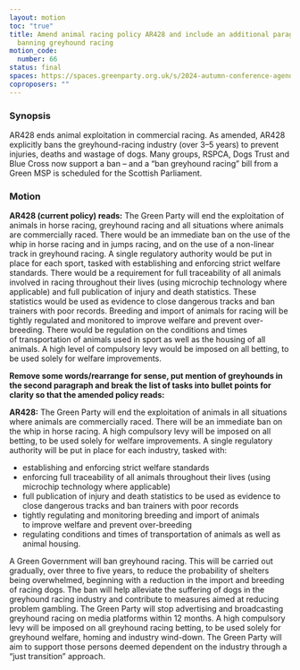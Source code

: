 ```yaml
---
layout: motion
toc: "true"
title: Amend animal racing policy AR428 and include an additional paragraph
  banning greyhound racing
motion_code:
  number: 66
status: final
spaces: https://spaces.greenparty.org.uk/s/2024-autumn-conference-agenda-forum/post/post/view?id=14238
coproposers: ""
---
```

### **Synopsis**

AR428 ends animal exploitation in commercial racing. As amended, AR428 explicitly bans the greyhound-racing industry (over 3–5 years) to prevent injuries, deaths and wastage of dogs. Many groups, RSPCA, Dogs Trust and Blue Cross now support a ban – and a “ban greyhound racing” bill from a Green MSP is scheduled for the Scottish Parliament.

### [](<>)**Motion**

**AR428 (current policy) reads:** The Green Party will end the exploitation of animals in horse racing, greyhound racing and all situations where animals are commercially raced. There would be an immediate ban on the use of the whip in horse racing and in jumps racing, and on the use of a non-linear track in greyhound racing. A single regulatory authority would be put in place for each sport, tasked with establishing and enforcing strict welfare standards. There would be a requirement for full traceability of all animals involved in racing throughout their lives (using microchip technology where applicable) and full publication of injury and death statistics. These statistics would be used as evidence to close dangerous tracks and ban trainers with poor records. Breeding and import of animals for racing will be tightly regulated and monitored to improve welfare and prevent over-breeding. There would be regulation on the conditions and times of transportation of animals used in sport as well as the housing of all animals. A high level of compulsory levy would be imposed on all betting, to be used solely for welfare improvements. 

**Remove some words/rearrange for sense, put mention of greyhounds in the second paragraph and break the list of tasks into bullet points for clarity so that the amended policy reads:**

**AR428:** The Green Party will end the exploitation of animals in all situations where animals are commercially raced. There will be an immediate ban on the whip in horse racing. A high compulsory levy will be imposed on all betting, to be used solely for welfare improvements. A single regulatory authority will be put in place for each industry, tasked with:

* establishing and enforcing strict welfare standards
* enforcing full traceability of all animals throughout their lives (using microchip technology where applicable)
* full publication of injury and death statistics to be used as evidence to close dangerous tracks and ban trainers with poor records
* tightly regulating and monitoring breeding and import of animals to improve welfare and prevent over-breeding
* regulating conditions and times of transportation of animals as well as animal housing.

A Green Government will ban greyhound racing. This will be carried out gradually, over three to five years, to reduce the probability of shelters being overwhelmed, beginning with a reduction in the import and breeding of racing dogs. The ban will help alleviate the suffering of dogs in the greyhound racing industry and contribute to measures aimed at reducing problem gambling. The Green Party will stop advertising and broadcasting greyhound racing on media platforms within 12 months. A high compulsory levy will be imposed on all greyhound racing betting, to be used solely for greyhound welfare, homing and industry wind-down. The Green Party will aim to support those persons deemed dependent on the industry through a “just transition” approach.